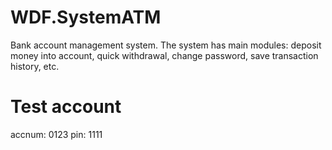 # WDF.SystemATM
Bank account management system.
The system has main modules: deposit money into account, quick withdrawal, change password, save transaction history, etc.
# Test account
accnum: 0123
pin: 1111
